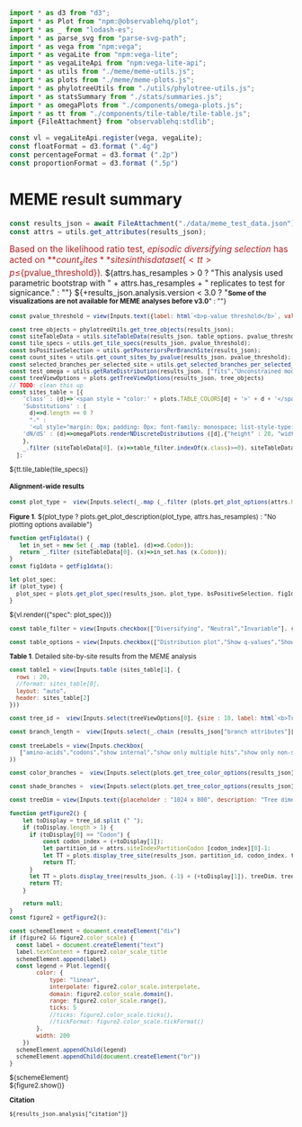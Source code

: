 ```js
import * as d3 from "d3";
import * as Plot from "npm:@observablehq/plot";
import * as _ from "lodash-es";
import * as parse_svg from "parse-svg-path";
import * as vega from "npm:vega";
import * as vegaLite from "npm:vega-lite";
import * as vegaLiteApi from "npm:vega-lite-api";
import * as utils from "./meme/meme-utils.js";
import * as plots from "./meme/meme-plots.js";
import * as phylotreeUtils from "./utils/phylotree-utils.js";
import * as statsSummary from "./stats/summaries.js";
import * as omegaPlots from "./components/omega-plots.js";
import * as tt from "./components/tile-table/tile-table.js";
import {FileAttachment} from "observablehq:stdlib";
```

```js
const vl = vegaLiteApi.register(vega, vegaLite);
const floatFormat = d3.format (".4g")
const percentageFormat = d3.format (".2p")
const proportionFormat = d3.format (".5p")
```

# MEME result summary

```js
const results_json = await FileAttachment("./data/meme_test_data.json").json();
const attrs = utils.get_attributes(results_json);
```

<span style = 'font-size: 110%; color: firebrick;'>Based on the likelihood ratio test, _episodic diversifying selection_ has acted on **${count_sites}** sites in this dataset (<tt>p≤${pvalue_threshold}</tt>).</span>
${attrs.has_resamples > 0 ? "This analysis used parametric bootstrap with " + attrs.has_resamples + " replicates to test for signicance." : ""} ${+results_json.analysis.version < 3.0 ? "<small><b>Some of the visualizations are not available for MEME analyses before v3.0</b>" : ""}

```js
const pvalue_threshold = view(Inputs.text({label: html`<b>p-value threshold</b>`, value: "0.1", submit: "Update"}))
```

```js
const tree_objects = phylotreeUtils.get_tree_objects(results_json);
const siteTableData = utils.siteTableData(results_json, table_options, pvalue_threshold, attrs.siteIndexPartitionCodon, tree_objects);
const tile_specs = utils.get_tile_specs(results_json, pvalue_threshold);
const bsPositiveSelection = utils.getPosteriorsPerBranchSite(results_json);
const count_sites = utils.get_count_sites_by_pvalue(results_json, pvalue_threshold);
const selected_branches_per_selected_site = utils.get_selected_branches_per_selected_site(results_json, pvalue_threshold);
const test_omega = utils.getRateDistribution(results_json, ["fits","Unconstrained model","Rate Distributions","Test"])
const treeViewOptions = plots.getTreeViewOptions(results_json, tree_objects)
// TODO: clean this up
const sites_table = [{
    'class' : (d)=>'<span style = "color:' + plots.TABLE_COLORS[d] + '>' + d + '</span>', 
    'Substitutions' : (
      d)=>d.length == 0 ? 
      "-" : 
      '<ul style="margin: 0px; padding: 0px; font-family: monospace; list-style-type: none;"><li>' + _.map (d, (c)=>"<b>"+c[1]+"</b> " + c[0]).join ("</li><li>") + '</li></ul>',
    'dN/dS' : (d)=>omegaPlots.renderNDiscreteDistributions ([d],{"height" : 20, "width" : 200, "scale" : "sqrt"})
    }, 
    _.filter (siteTableData[0], (x)=>table_filter.indexOf(x.class)>=0), siteTableData[1]
  ];
```

<div>${tt.tile_table(tile_specs)}</div>

#### Alignment-wide results

```js
const plot_type =  view(Inputs.select(_.map (_.filter (plots.get_plot_options(attrs.has_site_LRT, attrs.has_resamples, bsPositiveSelection), (d)=>d[1](results_json)), d=>d[0]),{label: html`<b>Plot type</b>`}))
```

**Figure 1**. ${plot_type ? plots.get_plot_description(plot_type, attrs.has_resamples) : "No plotting options available"}

```js
function getFig1data() {
   let in_set = new Set (_.map (table1, (d)=>d.Codon));
   return _.filter (siteTableData[0], (x)=>in_set.has (x.Codon));
}
const fig1data = getFig1data();
```

```js
let plot_spec;
if (plot_type) {
  plot_spec = plots.get_plot_spec(results_json, plot_type, bsPositiveSelection, fig1data, siteTableData, attrs.has_site_LRT, attrs.has_resamples, pvalue_threshold, tree_objects)
}
```
<div>${vl.render({"spec": plot_spec})}</div>

```js
const table_filter = view(Inputs.checkbox(["Diversifying", "Neutral","Invariable"], {value: ["Diversifying", "Neutral", "Invariable"], label: html`<b>Show</b>`}))
```

```js
const table_options = view(Inputs.checkbox(["Distribution plot","Show q-values","Show substitutions (tested branches)"], {value: ["Show q-values"], label: html`<b>Options</b>`}))
```

**Table 1**. Detailed site-by-site results from the MEME analysis

```js
const table1 = view(Inputs.table (sites_table[1], {
  rows : 20,
  //format: sites_table[0],
  layout: "auto",
  header: sites_table[2]
}))
```

```js
const tree_id =  view(Inputs.select(treeViewOptions[0], {size : 10, label: html`<b>Tree to view</b>`, placeholder : "Select partition / codon tree to view"}))
```

```js
const branch_length =  view(Inputs.select(_.chain (results_json["branch attributes"]["attributes"]).toPairs().filter (d=>d[1]["attribute type"] == "branch length").map (d=>d[0]).value(),{value: "unconstrained", label: html`<b>Branch length </b>`}))
```

```js
const treeLabels = view(Inputs.checkbox(
   ["amino-acids","codons","show internal","show only multiple hits","show only non-synonymous changes","sequence names","align tips"],{"value" : ["amino-acids"], label: html`<b>Tree labels</b>` }
))
```

```js
const color_branches =  view(Inputs.select(plots.get_tree_color_options(results_json),{value: "Support for selection", label: html`<b>Color branches </b>`}))
```

```js
const shade_branches =  view(Inputs.select(plots.get_tree_color_options(results_json).concat ("None"),{value: "None", label: html`<b>Opaqueness of branches </b>`}))
```

```js
const treeDim = view(Inputs.text({placeholder : "1024 x 800", description: "Tree dimension (height x width in pixels), leave blank to auto-scale", submit: "Resize"}))
```

```js
function getFigure2() {
    let toDisplay = tree_id.split (" ");
    if (toDisplay.length > 1) {
      if (toDisplay[0] == "Codon") {  
          const codon_index = (+toDisplay[1]);
          let partition_id = attrs.siteIndexPartitionCodon [codon_index][0]-1;
          let TT = plots.display_tree_site(results_json, partition_id, codon_index, treeDim, treeLabels, branch_length, color_branches, shade_branches, tree_objects, treeViewOptions);
          return TT;
      } 
      let TT = plots.display_tree(results_json, (-1) + (+toDisplay[1]), treeDim, treeLabels, branch_length, color_branches, tree_objects);
      return TT;
    }

    return null;
}
const figure2 = getFigure2();
```

```js
const schemeElement = document.createElement("div")
if (figure2 && figure2.color_scale) {
  const label = document.createElement("text")
  label.textContent = figure2.color_scale_title
  schemeElement.append(label)
  const legend = Plot.legend({
        color: {
            type: "linear",
            interpolate: figure2.color_scale.interpolate,
            domain: figure2.color_scale.domain(),
            range: figure2.color_scale.range(),
            ticks: 5
            //ticks: figure2.color_scale.ticks(),
            //tickFormat: figure2.color_scale.tickFormat()
        },
        width: 200
    })
  schemeElement.appendChild(legend)
  schemeElement.appendChild(document.createElement("br"))
}
```
<div>${schemeElement}</div>
<div id="tree_container">${figure2.show()}</div>

**Citation**

<p><tt><small>${results_json.analysis["citation"]}</small></tt></p>